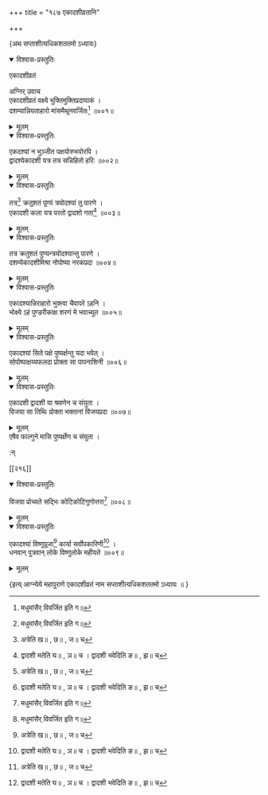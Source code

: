 +++
title = "१८७ एकादशीव्रतानि"

+++

\{अथ सप्ताशीत्यधिकशततमो ऽध्यायः\}


<details open><summary>विश्वास-प्रस्तुतिः</summary>

एकादशीव्रतं  
    
अग्निर् उवाच  
एकादशीव्रतं वक्ष्ये भुक्तिमुक्तिप्रदायाकं ।  
दशम्यान्नियताहारो मांसमैथुनवर्जितः[^१] ॥००१॥
</details>

<details><summary>मूलम्</summary>

एकादशीव्रतं  
    
अग्निर् उवाच  
एकादशीव्रतं वक्ष्ये भुक्तिमुक्तिप्रदायाकं ।  
दशम्यान्नियताहारो मांसमैथुनवर्जितः[^१] ॥००१॥
</details>  

<details open><summary>विश्वास-प्रस्तुतिः</summary>

एकदश्यां न भुञ्जीत पक्षयोरुभयोरपि ।  
द्वादश्येकादशी यत्र तत्र सन्निहितो हरिः ॥००२॥
</details>

<details><summary>मूलम्</summary>

एकदश्यां न भुञ्जीत पक्षयोरुभयोरपि ।  
द्वादश्येकादशी यत्र तत्र सन्निहितो हरिः ॥००२॥
</details>  

<details open><summary>विश्वास-प्रस्तुतिः</summary>

तत्र[^२] क्रतुशतं पुण्यं त्रयोदश्यां तु पारणे   ।  
एकादशी कला यत्र परतो द्वादशो गता[^३] ॥००३॥
</details>

<details><summary>मूलम्</summary>

तत्र[^२] क्रतुशतं पुण्यं त्रयोदश्यां तु पारणे   ।  
एकादशी कला यत्र परतो द्वादशो गता[^३] ॥००३॥
</details>  

<details open><summary>विश्वास-प्रस्तुतिः</summary>

तत्र क्रतुशतं पुण्यन्त्रयोदश्यान्तु पारणे ।  
दशम्येकादशीमिश्रा नोपोष्या नरकप्रदा ॥००४॥
</details>

<details><summary>मूलम्</summary>

तत्र क्रतुशतं पुण्यन्त्रयोदश्यान्तु पारणे ।  
दशम्येकादशीमिश्रा नोपोष्या नरकप्रदा ॥००४॥
</details>  

<details open><summary>विश्वास-प्रस्तुतिः</summary>

एकादश्यान्निराहारो भुक्त्वा चैवापरे ऽहनि ।  
भोक्ष्ये ऽहं पुण्डरीकाक्ष शरणं मे भवाच्युत   ॥००५॥
</details>

<details><summary>मूलम्</summary>

एकादश्यान्निराहारो भुक्त्वा चैवापरे ऽहनि ।  
भोक्ष्ये ऽहं पुण्डरीकाक्ष शरणं मे भवाच्युत   ॥००५॥
</details>  

<details open><summary>विश्वास-प्रस्तुतिः</summary>

एकादश्यां सिते पक्षे पुष्यर्क्षन्तु यदा भवेत् ।  
सोपोष्पाक्षय्यफलदा प्रोक्ता सा पापनाशिनी ॥००६॥
</details>

<details><summary>मूलम्</summary>

एकादश्यां सिते पक्षे पुष्यर्क्षन्तु यदा भवेत् ।  
सोपोष्पाक्षय्यफलदा प्रोक्ता सा पापनाशिनी ॥००६॥
</details>  

<details open><summary>विश्वास-प्रस्तुतिः</summary>

एकादशी द्वादशी या श्रवणेन च संयुता ।  
विजया सा तिथिः प्रोक्ता भक्तानां विजयप्रदा ॥००७॥
</details>

<details><summary>मूलम्</summary>

एकादशी द्वादशी या श्रवणेन च संयुता ।  
विजया सा तिथिः प्रोक्ता भक्तानां विजयप्रदा ॥००७॥
</details>  
एषैव फाल्गुने मासि पुष्यर्क्षेण च संयुता ।  
    
:न्  
    
[^१]: मधुमांसैर् विवर्जित इति ग॥  
    
[^२]: अत्रेति ख॥ , छ॥ , ज॥ च  
    
[^३]: द्वादशी मतेति घ॥ , ञ॥ च । द्वादशी भवेदिति ङ॥ , झ॥ च  

[[२१६]]
    

<details open><summary>विश्वास-प्रस्तुतिः</summary>

विजया प्रोच्यते सद्भिः कोटिकोटिगुणोत्तरा[^१] ॥००८॥
</details>

<details><summary>मूलम्</summary>

विजया प्रोच्यते सद्भिः कोटिकोटिगुणोत्तरा[^१] ॥००८॥
</details>  

<details open><summary>विश्वास-प्रस्तुतिः</summary>

एकादश्यां विष्णुपूजा[^२] कार्या सर्वोपकारिणी[^३]   ।  
धनवान् पुत्रवान् लोके विष्णुलोके महीयते ॥००९॥
</details>

<details><summary>मूलम्</summary>

एकादश्यां विष्णुपूजा[^२] कार्या सर्वोपकारिणी[^३]   ।  
धनवान् पुत्रवान् लोके विष्णुलोके महीयते ॥००९॥
</details>  
    
\{इत्य् आग्न्येये महापुराणे एकादशीव्रतं नाम सप्ताशीत्यधिकशततमो ऽध्यायः ॥  }
    